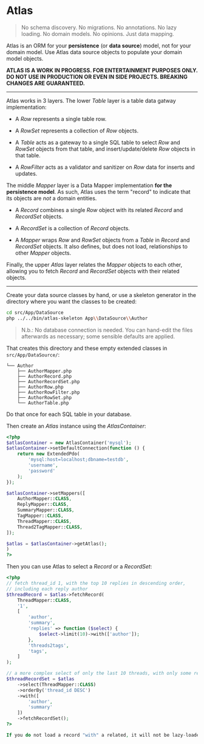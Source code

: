 # Atlas

> No schema discovery. No migrations. No annotations. No lazy loading. No domain models. No opinions. Just data mapping.

Atlas is an ORM for your **persistence** (or **data source**) model, not for your domain model. Use Atlas data source objects to populate your domain model objects.

**ATLAS IS A WORK IN PROGRESS. FOR ENTERTAINMENT PURPOSES ONLY. DO NOT USE IN PRODUCTION OR EVEN IN SIDE PROJECTS. BREAKING CHANGES ARE GUARANTEED.**

* * *

Atlas works in 3 layers. The lower _Table_ layer is a table data gatway implementation:

- A _Row_ represents a single table row.

- A _RowSet_ represents a collection of _Row_ objects.

- A _Table_ acts as a gateway to a single SQL table to select _Row_ and _RowSet_ objects from that table, and insert/update/delete _Row_ objects in that table.

- A _RowFilter_ acts as a validator and sanitizer on _Row_ data for inserts and updates.

The middle _Mapper_ layer is a Data Mapper implementation **for the persistence model**. As such, Atlas uses the term "record" to indicate that its objects are *not* a domain entities.

- A _Record_ combines a single _Row_ object with its related _Record_ and _RecordSet_ objects.

- A _RecordSet_ is a collection of _Record_ objects.

- A _Mapper_ wraps _Row_ and _RowSet_ objects from a _Table_ in _Record_ and _RecordSet_ objects. It also defines, but does not load, relationships to other _Mapper_ objects.

Finally, the upper _Atlas_ layer relates the _Mapper_ objects to each other, allowing you to fetch _Record_ and _RecordSet_ objects with their related objects.

* * *

Create your data source classes by hand, or use a skeleton generator in the directory where you want the classes to be created:

```bash
cd src/App/DataSource
php ../../bin/atlas-skeleton App\\DataSource\\Author
```

> N.b.: No database connection is needed. You can hand-edit the files afterwards as necessary; some sensible defaults are applied.

That creates this directory and these empty extended classes in `src/App/DataSource/`:

    └── Author
        ├── AuthorMapper.php
        ├── AuthorRecord.php
        ├── AuthorRecordSet.php
        ├── AuthorRow.php
        ├── AuthorRowFilter.php
        ├── AuthorRowSet.php
        └── AuthorTable.php

Do that once for each SQL table in your database.

Then create an _Atlas_ instance using the _AtlasContainer_:

```php
<?php
$atlasContainer = new AtlasContainer('mysql');
$atlasContainer->setDefaultConnection(function () {
    return new ExtendedPdo(
        'mysql:host=localhost;dbname=testdb',
        'username',
        'password'
    );
});

$atlasContainer->setMappers([
    AuthorMapper::CLASS,
    ReplyMapper::CLASS,
    SummaryMapper::CLASS,
    TagMapper::CLASS,
    ThreadMapper::CLASS,
    Thread2TagMapper::CLASS,
]);

$atlas = $atlasContainer->getAtlas();
)
?>
```

Then you can use Atlas to select a _Record_ or a _RecordSet_:

```php
<?php
// fetch thread_id 1, with the top 10 replies in descending order,
// including each reply author
$threadRecord = $atlas->fetchRecord(
    ThreadMapper::CLASS,
    '1',
    [
        'author',
        'summary',
        'replies' => function ($select) {
            $select->limit(10)->with(['author']);
        },
        'threads2tags',
        'tags',
    ]
);

// a more complex select of only the last 10 threads, with only some relateds
$threadRecordSet = $atlas
    ->select(ThreadMapper::CLASS)
    ->orderBy('thread_id DESC')
    ->with([
        'author',
        'summary'
    ])
    ->fetchRecordSet();
?>

If you do not load a record "with" a related, it will not be lazy-loaded for you later. This means you need to think ahead as to exactly what you will need from the database.

